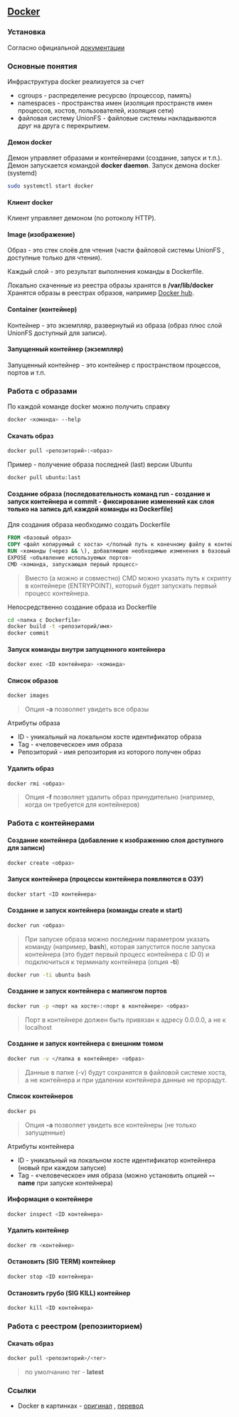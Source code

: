 
## [Docker](https://www.docker.com/)
### Установка
Согласно официальной [документации](https://docs.docker.com/install/linux/docker-ee/ubuntu/)
### Основные понятия
Инфраструктура docker реализуется за счет
* cgroups - распределение ресурсво (процессор, память)
* namespaces - пространства имен (изоляция пространств имен процессов, хостов, пользователей, изоляция сети)
* файловая систему UnionFS - файловые системы накладываются друг на друга с перекрытием.
#### Демон **docker**
Демон управляет образами и контейнерами (создание, запуск и т.п.).
Демон запускается командой **docker daemon**.
Запуск демона docker (systemd)
```bash
sudo systemctl start docker
```
#### Клиент docker
Клиент управляет демоном (по ротоколу HTTP).
#### Image (изображение)
Образ - это стек слоёв для чтения (части файловой системы UnionFS , доступные только для чтения).

Каждый слой - это результат выполнения команды в Dockerfile. 

Локально скаченные из реестра образы хранятся в **/var/lib/docker**
Хранятся образы в реестрах образов, например [Docker hub](https://hub.docker.com/).
#### Container (контейнер)
Контейнер - это экземпляр, развернутый из образа (образ плюс слой UnionFS доступный для записи).

#### Запущенный контейнер (экземпляр)
Запущенный контейнер - это контейнер с пространством процессов, портов и т.п.
### Работа с образами
По каждой команде docker можно получить справку
```bash
docker <команда> --help
```
#### Скачать образ
```bash
docker pull <репозиторий>:<образ>
```
Пример - получение образа последней (last) версии Ubuntu
```bash
docker pull ubuntu:last
```
#### Создание образа (последовательность команд **run** - создание и запуск контейнера и **commit** - фиксирование изменений как слоя только на запись дл\ каждой команды из Dockerfile)
Для создания образа необходимо создать Dockerfile
```dockerfile
FROM <базовый образ>
COPY <файл копируемый с хоста> </полный путь к конечному файлу в контейнере>
RUN <команды (через && \), добавляющие необходимые изменения в базовый образ>
EXPOSE <объявление используемых портов>
CMD <команда, запускающая первый процесс>
```

> Вместо (а можно и совместно) CMD можно указать путь к скрипту в контейнере (ENTRYPOINT), который будет запускать первый процесс контейнера.

Непосредственно создание образа из Dockerfile
```bash
cd <папка с Dockerfile>
docker build -t <репозиторий/имя>
docker commit
```
#### Запуск команды внутри запущенного контейнера
```bash
docker exec <ID контейнера> <команда>
```
#### Список образов
```bash
docker images
```
> Опция **-a** позволяет увидеть все образы

Атрибуты образа
* ID - уникальный на локальном хосте идентификатор образа
* Tag - «человеческое» имя образа
* Репозиторий - имя репозитория из которого получен образ

#### Удалить образ
```bash
docker rmi <образ>
```
> Опция **-f** позволяет удалить образ принудительно (например, когда он требуется для контейнеров)

### Работа с контейнерами
#### Создание контейнера (добавление к изображению слоя доступного для записи)
```bash
docker сreate <образ>
```
#### Запуск контейнера (процессы контейнера появляются в ОЗУ)
```bash
docker start <ID контейнера>
```
#### Создание и запуск контейнера (команды **create** и **start**)
```bash
docker run <образ>
```

> При запуске образа можно последним параметром указать команду (например, **bash**), которая запустится после запуска контейнера (это будет первый процесс контейнера с ID 0) и подключиться к терминалу контейнера (опция **-ti**)
```bash
docker run -ti ubuntu bash
```
#### Создание и запуск контейнера с мапингом портов
```bash
docker run -p <порт на хосте>:<порт в контейнере> <образ>
```
> Порт в контейнере должен быть привязан к адресу 0.0.0.0, а не к localhost

#### Создание и запуск контейнера с внешним томом
```bash
docker run -v </папка в контейнере> <образ>
```
> Данные в папке (-v) будут сохранятся в файловой системе хоста, а не контейнера и при удалении контейнера данные не прорадут.

#### Список контейнеров
```bash
docker ps
```
> Опция **-a** позволяет увидеть все контейнеры (не только запущенные)

Атрибуты контейнера
* ID - уникальный на локальном хосте идентификатор контейнера (новый при каждом запуске)
* Tag - «человеческое» имя образа (можно установить опцией **--name** при запуске контейнера)
#### Информация о контейнере
```bash
docker inspect <ID контейнера>
```
#### Удалить контейнер
```bash
docker rm <контейнер>
```
#### Остановить (SIG TERM) контейнер
```bash
docker stop <ID контейнера>
```

#### Остановить грубо (SIG KILL) контейнер
```bash
docker kill <ID контейнера>
```
### Работа с реестром (репозииторием)
#### Скачать образ
```bash
docker pull <репозиторий>/<тег>
```
> по умолчанию тег - **latest**

### Ссылки
* Docker в картинках - [оригинал](http://merrigrove.blogspot.com/2015/10/visualizing-docker-containers-and-images.html) , [перевод](https://habr.com/post/272145/)
